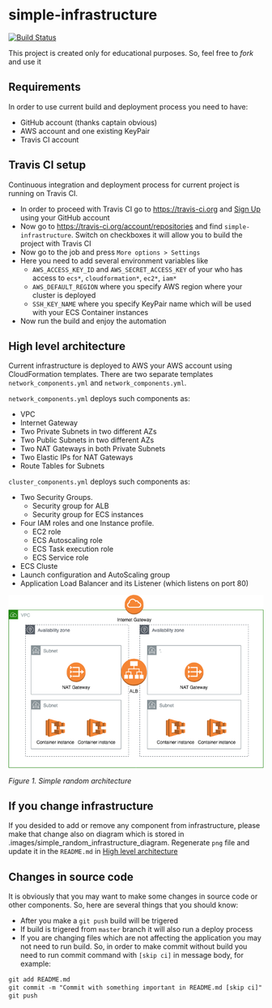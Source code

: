 # simple-infrastructure
[![Build Status](https://travis-ci.org/99stealth/simple-infrastructure.svg?branch=master)](https://travis-ci.org/99stealth/simple-infrastructure)

This project is created only for educational purposes. So, feel free to *fork* and use it

## Requirements
In order to use current build and deployment process you need to have:
- GitHub account (thanks captain obvious)
- AWS account and one existing KeyPair
- Travis CI account

## Travis CI setup
Continuous integration and deployment process for current project is running on Travis CI. 
- In order to proceed with Travis CI go to https://travis-ci.org and [Sign Up](https://travis-ci.org "TravisCI") using your GitHub account
- Now go to https://travis-ci.org/account/repositories and find `simple-infrastructure`. Switch on checkboxes it will allow you to build the project with Travis CI
- Now go to the job and press `More options > Settings`
- Here you need to add several environment variables like
  - `AWS_ACCESS_KEY_ID` and `AWS_SECRET_ACCESS_KEY` of your who has access to `ecs*`, `cloudformation*`, `ec2*`, `iam*`
  - `AWS_DEFAULT_REGION` where you specify AWS region where your cluster is deployed
  - `SSH_KEY_NAME` where you specify KeyPair name which will be used with your ECS Container instances
- Now run the build and enjoy the automation

## High level architecture
Current infrastructure is deployed to AWS your AWS account using CloudFormation templates. There are two separate templates `network_components.yml` and `network_components.yml`.

`network_components.yml` deploys such components as:
- VPC
- Internet Gateway
- Two Private Subnets in two different AZs
- Two Public Subnets in two different AZs
- Two NAT Gateways in both Private Subnets
- Two Elastic IPs for NAT Gateways
- Route Tables for Subnets

`cluster_components.yml` deploys such components as:
- Two Security Groups. 
  - Security group for ALB 
  - Security group for ECS instances
- Four IAM roles and one Instance profile. 
  - EC2 role
  - ECS Autoscaling role
  - ECS Task execution role
  - ECS Service role
- ECS Cluste
- Launch configuration and AutoScaling group
- Application Load Balancer and its Listener (which listens on port 80)

![Simple infrastructure](.images/simple_random_infrastructure_diagram.png "Title")

_Figure 1. Simple random architecture_

## If you change infrastructure
If you desided to add or remove any component from infrastructure, please make that change also on diagram which is stored in .images/simple_random_infrastructure_diagram. Regenerate `png` file and update it in the `README.md` in [High level architecture](#high-level-architecture)

## Changes in source code
It is obviously that you may want to make some changes in source code or other components. So, here are several things that you should know:
- After you make a `git push` build will be trigered
- If build is trigered from `master` branch it will also run a deploy process
- If you are changing files which are not affecting the application you may not need to run build. So, in order to make commit without build you need to run commit command with `[skip ci]` in message body, for example:
```
git add README.md
git commit -m "Commit with something important in README.md [skip ci]"
git push
```